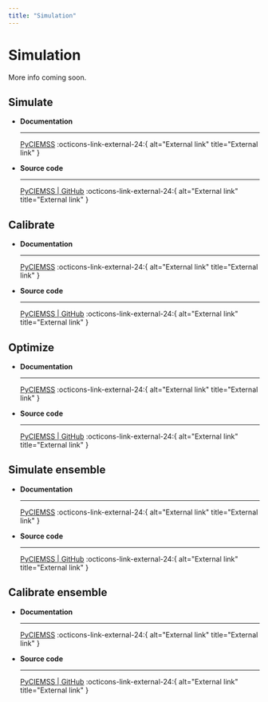```yaml
---
title: "Simulation"
---
```


# Simulation

More info coming soon.

## Simulate

<div class="grid cards" markdown>

-   __Documentation__

    ---

    [PyCIEMSS](https://github.com/ciemss/pyciemss/blob/main/pyciemss/interfaces.py) :octicons-link-external-24:{ alt="External link" title="External link" }

-   __Source code__

    ---

    [PyCIEMSS | GitHub](https://github.com/ciemss/pyciemss/tree/main/pyciemss) :octicons-link-external-24:{ alt="External link" title="External link" }
</div>

## Calibrate

<div class="grid cards" markdown>

-   __Documentation__

    ---

    [PyCIEMSS](https://github.com/ciemss/pyciemss/blob/main/pyciemss/interfaces.py) :octicons-link-external-24:{ alt="External link" title="External link" }

-   __Source code__

    ---

    [PyCIEMSS | GitHub](https://github.com/ciemss/pyciemss/tree/main/pyciemss) :octicons-link-external-24:{ alt="External link" title="External link" }
</div>

## Optimize

<div class="grid cards" markdown>

-   __Documentation__

    ---

    [PyCIEMSS](https://github.com/ciemss/pyciemss/blob/main/pyciemss/interfaces.py#L747) :octicons-link-external-24:{ alt="External link" title="External link" }

-   __Source code__

    ---

    [PyCIEMSS | GitHub](https://github.com/ciemss/pyciemss/tree/main/pyciemss) :octicons-link-external-24:{ alt="External link" title="External link" }
</div>

## Simulate ensemble

<div class="grid cards" markdown>

-   __Documentation__

    ---

    [PyCIEMSS](https://github.com/ciemss/pyciemss/blob/main/pyciemss/interfaces.py) :octicons-link-external-24:{ alt="External link" title="External link" }

-   __Source code__

    ---

    [PyCIEMSS | GitHub](https://github.com/ciemss/pyciemss/tree/main/pyciemss) :octicons-link-external-24:{ alt="External link" title="External link" }
</div>

## Calibrate ensemble

<div class="grid cards" markdown>

-   __Documentation__

    ---

    [PyCIEMSS](https://github.com/ciemss/pyciemss/blob/main/pyciemss/interfaces.py) :octicons-link-external-24:{ alt="External link" title="External link" }

-   __Source code__

    ---

    [PyCIEMSS | GitHub](https://github.com/ciemss/pyciemss/tree/main/pyciemss) :octicons-link-external-24:{ alt="External link" title="External link" }
</div>

